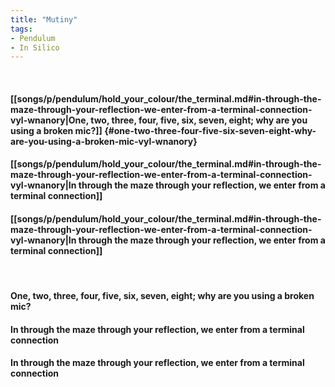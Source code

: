 ```yaml
---
title: "Mutiny"
tags:
- Pendulum
- In Silico
---
```

&nbsp;
#### [[songs/p/pendulum/hold_your_colour/the_terminal.md#in-through-the-maze-through-your-reflection-we-enter-from-a-terminal-connection-vyl-wnanory|One, two, three, four, five, six, seven, eight; why are you using a broken mic?]] {#one-two-three-four-five-six-seven-eight-why-are-you-using-a-broken-mic-vyl-wnanory}
#### [[songs/p/pendulum/hold_your_colour/the_terminal.md#in-through-the-maze-through-your-reflection-we-enter-from-a-terminal-connection-vyl-wnanory|In through the maze through your reflection, we enter from a terminal connection]]
#### [[songs/p/pendulum/hold_your_colour/the_terminal.md#in-through-the-maze-through-your-reflection-we-enter-from-a-terminal-connection-vyl-wnanory|In through the maze through your reflection, we enter from a terminal connection]]
&nbsp;
#### One, two, three, four, five, six, seven, eight; why are you using a broken mic?
#### In through the maze through your reflection, we enter from a terminal connection
#### In through the maze through your reflection, we enter from a terminal connection
